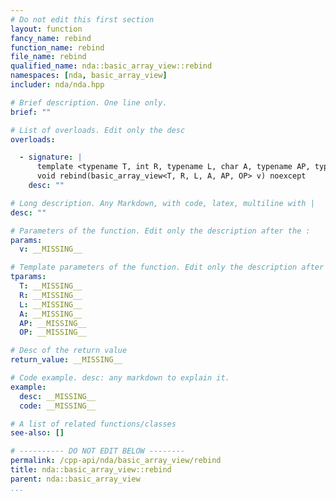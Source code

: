 ```yaml
---
# Do not edit this first section
layout: function
fancy_name: rebind
function_name: rebind
file_name: rebind
qualified_name: nda::basic_array_view::rebind
namespaces: [nda, basic_array_view]
includer: nda/nda.hpp

# Brief description. One line only.
brief: ""

# List of overloads. Edit only the desc
overloads:

  - signature: |
      template <typename T, int R, typename L, char A, typename AP, typename OP>
      void rebind(basic_array_view<T, R, L, A, AP, OP> v) noexcept
    desc: ""

# Long description. Any Markdown, with code, latex, multiline with |
desc: ""

# Parameters of the function. Edit only the description after the :
params:
  v: __MISSING__

# Template parameters of the function. Edit only the description after the :
tparams:
  T: __MISSING__
  R: __MISSING__
  L: __MISSING__
  A: __MISSING__
  AP: __MISSING__
  OP: __MISSING__

# Desc of the return value
return_value: __MISSING__

# Code example. desc: any markdown to explain it.
example:
  desc: __MISSING__
  code: __MISSING__

# A list of related functions/classes
see-also: []

# ---------- DO NOT EDIT BELOW --------
permalink: /cpp-api/nda/basic_array_view/rebind
title: nda::basic_array_view::rebind
parent: nda::basic_array_view
...
```



